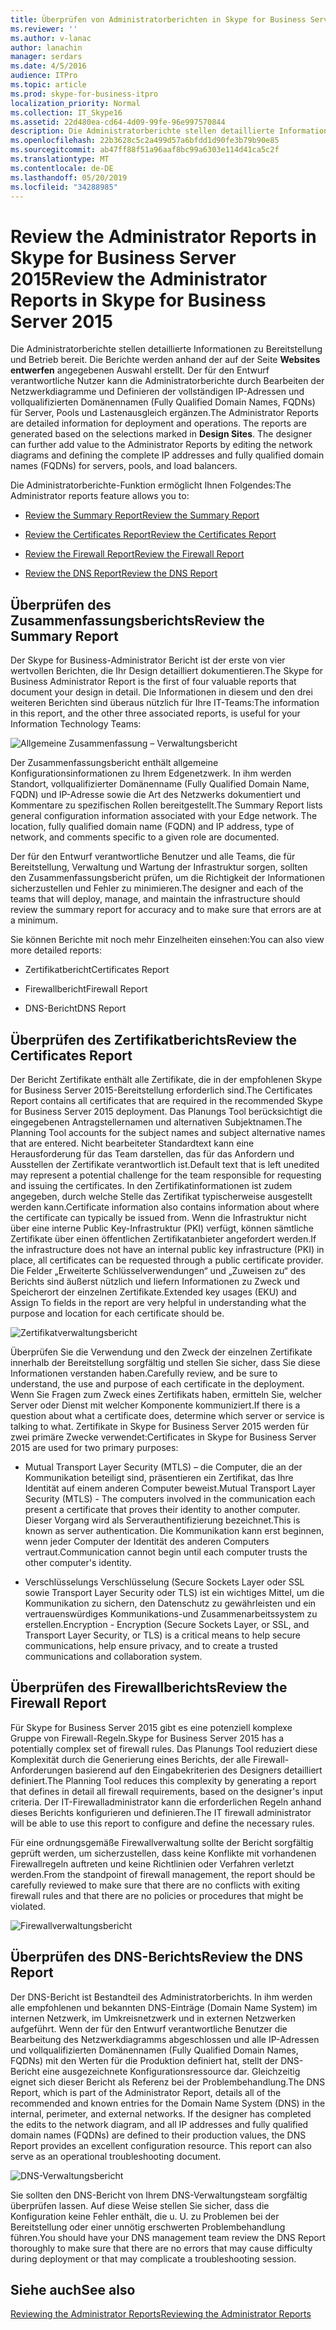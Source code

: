 ```yaml
---
title: Überprüfen von Administratorberichten in Skype for Business Server 2015
ms.reviewer: ''
ms.author: v-lanac
author: lanachin
manager: serdars
ms.date: 4/5/2016
audience: ITPro
ms.topic: article
ms.prod: skype-for-business-itpro
localization_priority: Normal
ms.collection: IT_Skype16
ms.assetid: 22d480ea-cd64-4d09-99fe-96e997570844
description: Die Administratorberichte stellen detaillierte Informationen zu Bereitstellung und Betrieb bereit. Die Berichte werden anhand der auf der Seite Websites entwerfen angegebenen Auswahl erstellt. Der für den Entwurf verantwortliche Nutzer kann die Administratorberichte durch Bearbeiten der Netzwerkdiagramme und Definieren der vollständigen IP-Adressen und vollqualifizierten Domänennamen (Fully Qualified Domain Names, FQDNs) für Server, Pools und Lastenausgleich ergänzen.
ms.openlocfilehash: 22b3628c5c2a499d57a6bfdd1d90fe3b79b90e85
ms.sourcegitcommit: ab47ff88f51a96aaf8bc99a6303e114d41ca5c2f
ms.translationtype: MT
ms.contentlocale: de-DE
ms.lasthandoff: 05/20/2019
ms.locfileid: "34288985"
---
```

# <a name="review-the-administrator-reports-in-skype-for-business-server-2015"></a><span data-ttu-id="15ad0-105">Review the Administrator Reports in Skype for Business Server 2015</span><span class="sxs-lookup"><span data-stu-id="15ad0-105">Review the Administrator Reports in Skype for Business Server 2015</span></span>

<span data-ttu-id="15ad0-p102">Die Administratorberichte stellen detaillierte Informationen zu Bereitstellung und Betrieb bereit. Die Berichte werden anhand der auf der Seite **Websites entwerfen** angegebenen Auswahl erstellt. Der für den Entwurf verantwortliche Nutzer kann die Administratorberichte durch Bearbeiten der Netzwerkdiagramme und Definieren der vollständigen IP-Adressen und vollqualifizierten Domänennamen (Fully Qualified Domain Names, FQDNs) für Server, Pools und Lastenausgleich ergänzen.</span><span class="sxs-lookup"><span data-stu-id="15ad0-p102">The Administrator Reports are detailed information for deployment and operations. The reports are generated based on the selections marked in **Design Sites**. The designer can further add value to the Administrator Reports by editing the network diagrams and defining the complete IP addresses and fully qualified domain names (FQDNs) for servers, pools, and load balancers.</span></span>

<span data-ttu-id="15ad0-109">Die Administratorberichte-Funktion ermöglicht Ihnen Folgendes:</span><span class="sxs-lookup"><span data-stu-id="15ad0-109">The Administrator reports feature allows you to:</span></span>

- [<span data-ttu-id="15ad0-110">Review the Summary Report</span><span class="sxs-lookup"><span data-stu-id="15ad0-110">Review the Summary Report</span></span>](review-the-administrator-reports.md#Summary_report)

- [<span data-ttu-id="15ad0-111">Review the Certificates Report</span><span class="sxs-lookup"><span data-stu-id="15ad0-111">Review the Certificates Report</span></span>](review-the-administrator-reports.md#Certificates_Report)

- [<span data-ttu-id="15ad0-112">Review the Firewall Report</span><span class="sxs-lookup"><span data-stu-id="15ad0-112">Review the Firewall Report</span></span>](review-the-administrator-reports.md#Firewall_report)

- [<span data-ttu-id="15ad0-113">Review the DNS Report</span><span class="sxs-lookup"><span data-stu-id="15ad0-113">Review the DNS Report</span></span>](review-the-administrator-reports.md#DNS_Report)

## <a name="review-the-summary-report"></a><span data-ttu-id="15ad0-114">Überprüfen des Zusammenfassungsberichts</span><span class="sxs-lookup"><span data-stu-id="15ad0-114">Review the Summary Report</span></span>
<span data-ttu-id="15ad0-115"><a name="Summary_report"> </a></span><span class="sxs-lookup"><span data-stu-id="15ad0-115"></span></span>

<span data-ttu-id="15ad0-116">Der Skype for Business-Administrator Bericht ist der erste von vier wertvollen Berichten, die Ihr Design detailliert dokumentieren.</span><span class="sxs-lookup"><span data-stu-id="15ad0-116">The Skype for Business Administrator Report is the first of four valuable reports that document your design in detail.</span></span> <span data-ttu-id="15ad0-117">Die Informationen in diesem und den drei weiteren Berichten sind überaus nützlich für Ihre IT-Teams:</span><span class="sxs-lookup"><span data-stu-id="15ad0-117">The information in this report, and the other three associated reports, is useful for your Information Technology Teams:</span></span>

![Allgemeine Zusammenfassung – Verwaltungsbericht](../../media/General_Summary_Report_Admin_Report.png)

<span data-ttu-id="15ad0-p104">Der Zusammenfassungsbericht enthält allgemeine Konfigurationsinformationen zu Ihrem Edgenetzwerk. In ihm werden Standort, vollqualifizierter Domänenname (Fully Qualified Domain Name, FQDN) und IP-Adresse sowie die Art des Netzwerks dokumentiert und Kommentare zu spezifischen Rollen bereitgestellt.</span><span class="sxs-lookup"><span data-stu-id="15ad0-p104">The Summary Report lists general configuration information associated with your Edge network. The location, fully qualified domain name (FQDN) and IP address, type of network, and comments specific to a given role are documented.</span></span>

<span data-ttu-id="15ad0-121">Der für den Entwurf verantwortliche Benutzer und alle Teams, die für Bereitstellung, Verwaltung und Wartung der Infrastruktur sorgen, sollten den Zusammenfassungsbericht prüfen, um die Richtigkeit der Informationen sicherzustellen und Fehler zu minimieren.</span><span class="sxs-lookup"><span data-stu-id="15ad0-121">The designer and each of the teams that will deploy, manage, and maintain the infrastructure should review the summary report for accuracy and to make sure that errors are at a minimum.</span></span>

<span data-ttu-id="15ad0-122">Sie können Berichte mit noch mehr Einzelheiten einsehen:</span><span class="sxs-lookup"><span data-stu-id="15ad0-122">You can also view more detailed reports:</span></span>

- <span data-ttu-id="15ad0-123">Zertifikatbericht</span><span class="sxs-lookup"><span data-stu-id="15ad0-123">Certificates Report</span></span>

- <span data-ttu-id="15ad0-124">Firewallbericht</span><span class="sxs-lookup"><span data-stu-id="15ad0-124">Firewall Report</span></span>

- <span data-ttu-id="15ad0-125">DNS-Bericht</span><span class="sxs-lookup"><span data-stu-id="15ad0-125">DNS Report</span></span>

## <a name="review-the-certificates-report"></a><span data-ttu-id="15ad0-126">Überprüfen des Zertifikatberichts</span><span class="sxs-lookup"><span data-stu-id="15ad0-126">Review the Certificates Report</span></span>
<span data-ttu-id="15ad0-127"><a name="Certificates_Report"> </a></span><span class="sxs-lookup"><span data-stu-id="15ad0-127"></span></span>

<span data-ttu-id="15ad0-128">Der Bericht Zertifikate enthält alle Zertifikate, die in der empfohlenen Skype for Business Server 2015-Bereitstellung erforderlich sind.</span><span class="sxs-lookup"><span data-stu-id="15ad0-128">The Certificates Report contains all certificates that are required in the recommended Skype for Business Server 2015 deployment.</span></span> <span data-ttu-id="15ad0-129">Das Planungs Tool berücksichtigt die eingegebenen Antragstellernamen und alternativen Subjektnamen.</span><span class="sxs-lookup"><span data-stu-id="15ad0-129">The Planning Tool accounts for the subject names and subject alternative names that are entered.</span></span> <span data-ttu-id="15ad0-130">Nicht bearbeiteter Standardtext kann eine Herausforderung für das Team darstellen, das für das Anfordern und Ausstellen der Zertifikate verantwortlich ist.</span><span class="sxs-lookup"><span data-stu-id="15ad0-130">Default text that is left unedited may represent a potential challenge for the team responsible for requesting and issuing the certificates.</span></span> <span data-ttu-id="15ad0-131">In den Zertifikatinformationen ist zudem angegeben, durch welche Stelle das Zertifikat typischerweise ausgestellt werden kann.</span><span class="sxs-lookup"><span data-stu-id="15ad0-131">Certificate information also contains information about where the certificate can typically be issued from.</span></span> <span data-ttu-id="15ad0-132">Wenn die Infrastruktur nicht über eine interne Public Key-Infrastruktur (PKI) verfügt, können sämtliche Zertifikate über einen öffentlichen Zertifikatanbieter angefordert werden.</span><span class="sxs-lookup"><span data-stu-id="15ad0-132">If the infrastructure does not have an internal public key infrastructure (PKI) in place, all certificates can be requested through a public certificate provider.</span></span> <span data-ttu-id="15ad0-133">Die Felder „Erweiterte Schlüsselverwendungen“ und „Zuweisen zu“ des Berichts sind äußerst nützlich und liefern Informationen zu Zweck und Speicherort der einzelnen Zertifikate.</span><span class="sxs-lookup"><span data-stu-id="15ad0-133">Extended key usages (EKU) and Assign To fields in the report are very helpful in understanding what the purpose and location for each certificate should be.</span></span>

![Zertifikatverwaltungsbericht](../../media/Certificates_Report_Admin_Report.png)

<span data-ttu-id="15ad0-135">Überprüfen Sie die Verwendung und den Zweck der einzelnen Zertifikate innerhalb der Bereitstellung sorgfältig und stellen Sie sicher, dass Sie diese Informationen verstanden haben.</span><span class="sxs-lookup"><span data-stu-id="15ad0-135">Carefully review, and be sure to understand, the use and purpose of each certificate in the deployment.</span></span> <span data-ttu-id="15ad0-136">Wenn Sie Fragen zum Zweck eines Zertifikats haben, ermitteln Sie, welcher Server oder Dienst mit welcher Komponente kommuniziert.</span><span class="sxs-lookup"><span data-stu-id="15ad0-136">If there is a question about what a certificate does, determine which server or service is talking to what.</span></span> <span data-ttu-id="15ad0-137">Zertifikate in Skype for Business Server 2015 werden für zwei primäre Zwecke verwendet:</span><span class="sxs-lookup"><span data-stu-id="15ad0-137">Certificates in Skype for Business Server 2015 are used for two primary purposes:</span></span>

- <span data-ttu-id="15ad0-138">Mutual Transport Layer Security (MTLS) – die Computer, die an der Kommunikation beteiligt sind, präsentieren ein Zertifikat, das Ihre Identität auf einem anderen Computer beweist.</span><span class="sxs-lookup"><span data-stu-id="15ad0-138">Mutual Transport Layer Security (MTLS) - The computers involved in the communication each present a certificate that proves their identity to another computer.</span></span> <span data-ttu-id="15ad0-139">Dieser Vorgang wird als Serverauthentifizierung bezeichnet.</span><span class="sxs-lookup"><span data-stu-id="15ad0-139">This is known as server authentication.</span></span> <span data-ttu-id="15ad0-140">Die Kommunikation kann erst beginnen, wenn jeder Computer der Identität des anderen Computers vertraut.</span><span class="sxs-lookup"><span data-stu-id="15ad0-140">Communication cannot begin until each computer trusts the other computer's identity.</span></span>

- <span data-ttu-id="15ad0-141">Verschlüsselungs Verschlüsselung (Secure Sockets Layer oder SSL sowie Transport Layer Security oder TLS) ist ein wichtiges Mittel, um die Kommunikation zu sichern, den Datenschutz zu gewährleisten und ein vertrauenswürdiges Kommunikations-und Zusammenarbeitssystem zu erstellen.</span><span class="sxs-lookup"><span data-stu-id="15ad0-141">Encryption - Encryption (Secure Sockets Layer, or SSL, and Transport Layer Security, or TLS) is a critical means to help secure communications, help ensure privacy, and to create a trusted communications and collaboration system.</span></span>

## <a name="review-the-firewall-report"></a><span data-ttu-id="15ad0-142">Überprüfen des Firewallberichts</span><span class="sxs-lookup"><span data-stu-id="15ad0-142">Review the Firewall Report</span></span>
<span data-ttu-id="15ad0-143"><a name="Firewall_report"> </a></span><span class="sxs-lookup"><span data-stu-id="15ad0-143"></span></span>

<span data-ttu-id="15ad0-144">Für Skype for Business Server 2015 gibt es eine potenziell komplexe Gruppe von Firewall-Regeln.</span><span class="sxs-lookup"><span data-stu-id="15ad0-144">Skype for Business Server 2015 has a potentially complex set of firewall rules.</span></span> <span data-ttu-id="15ad0-145">Das Planungs Tool reduziert diese Komplexität durch die Generierung eines Berichts, der alle Firewall-Anforderungen basierend auf den Eingabekriterien des Designers detailliert definiert.</span><span class="sxs-lookup"><span data-stu-id="15ad0-145">The Planning Tool reduces this complexity by generating a report that defines in detail all firewall requirements, based on the designer's input criteria.</span></span> <span data-ttu-id="15ad0-146">Der IT-Firewalladministrator kann die erforderlichen Regeln anhand dieses Berichts konfigurieren und definieren.</span><span class="sxs-lookup"><span data-stu-id="15ad0-146">The IT firewall administrator will be able to use this report to configure and define the necessary rules.</span></span>

<span data-ttu-id="15ad0-147">Für eine ordnungsgemäße Firewallverwaltung sollte der Bericht sorgfältig geprüft werden, um sicherzustellen, dass keine Konflikte mit vorhandenen Firewallregeln auftreten und keine Richtlinien oder Verfahren verletzt werden.</span><span class="sxs-lookup"><span data-stu-id="15ad0-147">From the standpoint of firewall management, the report should be carefully reviewed to make sure that there are no conflicts with exiting firewall rules and that there are no policies or procedures that might be violated.</span></span>

![Firewallverwaltungsbericht](../../media/Firewall_Report_Admin_Report.png)

## <a name="review-the-dns-report"></a><span data-ttu-id="15ad0-149">Überprüfen des DNS-Berichts</span><span class="sxs-lookup"><span data-stu-id="15ad0-149">Review the DNS Report</span></span>
<span data-ttu-id="15ad0-150"><a name="DNS_Report"> </a></span><span class="sxs-lookup"><span data-stu-id="15ad0-150"></span></span>

<span data-ttu-id="15ad0-p109">Der DNS-Bericht ist Bestandteil des Administratorberichts. In ihm werden alle empfohlenen und bekannten DNS-Einträge (Domain Name System) im internen Netzwerk, im Umkreisnetzwerk und in externen Netzwerken aufgeführt. Wenn der für den Entwurf verantwortliche Benutzer die Bearbeitung des Netzwerkdiagramms abgeschlossen und alle IP-Adressen und vollqualifizierten Domänennamen (Fully Qualified Domain Names, FQDNs) mit den Werten für die Produktion definiert hat, stellt der DNS-Bericht eine ausgezeichnete Konfigurationsressource dar. Gleichzeitig eignet sich dieser Bericht als Referenz bei der Problembehandlung.</span><span class="sxs-lookup"><span data-stu-id="15ad0-p109">The DNS Report, which is part of the Administrator Report, details all of the recommended and known entries for the Domain Name System (DNS) in the internal, perimeter, and external networks. If the designer has completed the edits to the network diagram, and all IP addresses and fully qualified domain names (FQDNs) are defined to their production values, the DNS Report provides an excellent configuration resource. This report can also serve as an operational troubleshooting document.</span></span>

![DNS-Verwaltungsbericht](../../media/DNS_Report_Admin_Report.png)

<span data-ttu-id="15ad0-155">Sie sollten den DNS-Bericht von Ihrem DNS-Verwaltungsteam sorgfältig überprüfen lassen. Auf diese Weise stellen Sie sicher, dass die Konfiguration keine Fehler enthält, die u. U. zu Problemen bei der Bereitstellung oder einer unnötig erschwerten Problembehandlung führen.</span><span class="sxs-lookup"><span data-stu-id="15ad0-155">You should have your DNS management team review the DNS Report thoroughly to make sure that there are no errors that may cause difficulty during deployment or that may complicate a troubleshooting session.</span></span>

## <a name="see-also"></a><span data-ttu-id="15ad0-156">Siehe auch</span><span class="sxs-lookup"><span data-stu-id="15ad0-156">See also</span></span>
<span data-ttu-id="15ad0-157"><a name="DNS_Report"> </a></span><span class="sxs-lookup"><span data-stu-id="15ad0-157"></span></span>

[<span data-ttu-id="15ad0-158">Reviewing the Administrator Reports</span><span class="sxs-lookup"><span data-stu-id="15ad0-158">Reviewing the Administrator Reports</span></span>](https://technet.microsoft.com/library/1dee56a9-a033-4201-9765-e3469bd7d3e3.aspx)
